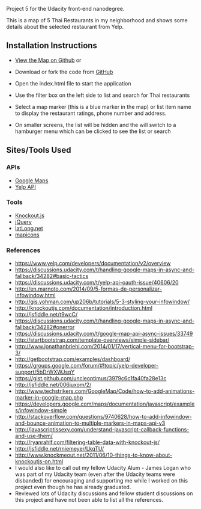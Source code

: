 Project 5 for the Udacity front-end nanodegree.

This is a map of 5 Thai Restaurants in my neighborhood and shows some details about the selected restaurant from Yelp.

## Installation Instructions

* [View the Map on Github]() or


* Download or fork the code from [GitHub](https://github.com/)
* Open the index.html file to start the application
* Use the filter box on the left side to list and search for Thai restaurants
* Select a map marker (this is a blue marker in the map) or list item name to display the restaurant ratings, phone number and address.
* On smaller screens, the list will be hidden and the will switch to a hamburger menu which can be clicked to see the list or search

## Sites/Tools Used

### APIs

* [Google Maps](https://developers.google.com/maps/)
* [Yelp API](https://www.yelp.com/developers)

### Tools

* [Knockout.js](http://knockoutjs.com/)
* [jQuery](http://jquery.com)
* [latLong.net](http://www.latlong.net/)
* [mapicons](https://mapicons.mapsmarker.com)

### References

* https://www.yelp.com/developers/documentation/v2/overview
* https://discussions.udacity.com/t/handling-google-maps-in-async-and-fallback/34282#basic-tactics
* https://discussions.udacity.com/t/yelp-api-oauth-issue/40606/20
* http://en.marnoto.com/2014/09/5-formas-de-personalizar-infowindow.html
* http://gis.yohman.com/up206b/tutorials/5-3-styling-your-infowindow/
* http://knockoutjs.com/documentation/introduction.html
* http://jsfiddle.net/t9wcC/
* https://discussions.udacity.com/t/handling-google-maps-in-async-and-fallback/34282#onerror
* https://discussions.udacity.com/t/google-map-api-async-issues/33749
* http://startbootstrap.com/template-overviews/simple-sidebar/
* http://www.jonathanbriehl.com/2014/01/17/vertical-menu-for-bootstrap-3/
* http://getbootstrap.com/examples/dashboard/
* https://groups.google.com/forum/#!topic/yelp-developer-support/5bDrWXWJsqY
* https://gist.github.com/uncleoptimus/3979c6c1fa40fa28e13c
* http://jsfiddle.net/006juxom/2/
* http://www.techstrikers.com/GoogleMap/Code/how-to-add-animations-marker-in-google-map.php
* https://developers.google.com/maps/documentation/javascript/examples/infowindow-simple
* http://stackoverflow.com/questions/9740628/how-to-add-infowindow-and-bounce-animation-to-multiple-markers-in-maps-api-v3
* http://javascriptissexy.com/understand-javascript-callback-functions-and-use-them/
* http://ryanrahlf.com/filtering-table-data-with-knockout-js/
* http://jsfiddle.net/rniemeyer/LkqTU/
* http://www.knockmeout.net/2011/06/10-things-to-know-about-knockoutjs-on.html
* I would also like to call out my fellow Udacity Alum - James Logan who was part of my Udacity team (even after the Udacity teams were disbanded) for encouraging and supporting me while I worked on this project even though he has already graduated.
* Reviewed lots of Udacity discussions and fellow student discussions on this project and have not been able to list all the references.

